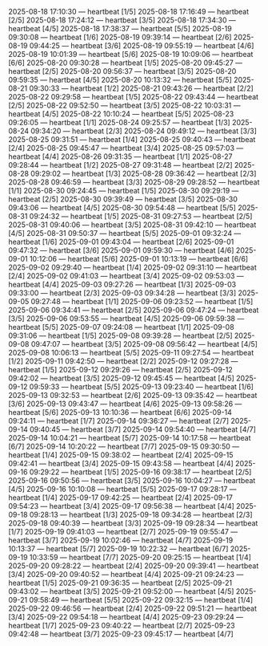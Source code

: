 2025-08-18 17:10:30 — heartbeat [1/5]
2025-08-18 17:16:49 — heartbeat [2/5]
2025-08-18 17:24:12 — heartbeat [3/5]
2025-08-18 17:34:30 — heartbeat [4/5]
2025-08-18 17:38:37 — heartbeat [5/5]
2025-08-19 09:30:08 — heartbeat [1/6]
2025-08-19 09:39:14 — heartbeat [2/6]
2025-08-19 09:44:25 — heartbeat [3/6]
2025-08-19 09:55:19 — heartbeat [4/6]
2025-08-19 10:01:39 — heartbeat [5/6]
2025-08-19 10:09:06 — heartbeat [6/6]
2025-08-20 09:30:28 — heartbeat [1/5]
2025-08-20 09:45:27 — heartbeat [2/5]
2025-08-20 09:56:37 — heartbeat [3/5]
2025-08-20 09:59:35 — heartbeat [4/5]
2025-08-20 10:13:32 — heartbeat [5/5]
2025-08-21 09:30:33 — heartbeat [1/2]
2025-08-21 09:43:26 — heartbeat [2/2]
2025-08-22 09:29:58 — heartbeat [1/5]
2025-08-22 09:43:44 — heartbeat [2/5]
2025-08-22 09:52:50 — heartbeat [3/5]
2025-08-22 10:03:31 — heartbeat [4/5]
2025-08-22 10:10:24 — heartbeat [5/5]
2025-08-23 09:26:05 — heartbeat [1/1]
2025-08-24 09:25:57 — heartbeat [1/3]
2025-08-24 09:34:20 — heartbeat [2/3]
2025-08-24 09:49:12 — heartbeat [3/3]
2025-08-25 09:31:51 — heartbeat [1/4]
2025-08-25 09:40:43 — heartbeat [2/4]
2025-08-25 09:45:47 — heartbeat [3/4]
2025-08-25 09:57:03 — heartbeat [4/4]
2025-08-26 09:31:35 — heartbeat [1/1]
2025-08-27 09:28:44 — heartbeat [1/2]
2025-08-27 09:31:48 — heartbeat [2/2]
2025-08-28 09:29:02 — heartbeat [1/3]
2025-08-28 09:36:42 — heartbeat [2/3]
2025-08-28 09:46:59 — heartbeat [3/3]
2025-08-29 09:28:52 — heartbeat [1/1]
2025-08-30 09:24:45 — heartbeat [1/5]
2025-08-30 09:29:19 — heartbeat [2/5]
2025-08-30 09:39:49 — heartbeat [3/5]
2025-08-30 09:43:06 — heartbeat [4/5]
2025-08-30 09:54:48 — heartbeat [5/5]
2025-08-31 09:24:32 — heartbeat [1/5]
2025-08-31 09:27:53 — heartbeat [2/5]
2025-08-31 09:40:06 — heartbeat [3/5]
2025-08-31 09:42:10 — heartbeat [4/5]
2025-08-31 09:50:37 — heartbeat [5/5]
2025-09-01 09:32:24 — heartbeat [1/6]
2025-09-01 09:43:04 — heartbeat [2/6]
2025-09-01 09:47:32 — heartbeat [3/6]
2025-09-01 09:59:30 — heartbeat [4/6]
2025-09-01 10:12:06 — heartbeat [5/6]
2025-09-01 10:13:19 — heartbeat [6/6]
2025-09-02 09:29:40 — heartbeat [1/4]
2025-09-02 09:31:10 — heartbeat [2/4]
2025-09-02 09:41:03 — heartbeat [3/4]
2025-09-02 09:53:03 — heartbeat [4/4]
2025-09-03 09:27:26 — heartbeat [1/3]
2025-09-03 09:33:00 — heartbeat [2/3]
2025-09-03 09:34:28 — heartbeat [3/3]
2025-09-05 09:27:48 — heartbeat [1/1]
2025-09-06 09:23:52 — heartbeat [1/5]
2025-09-06 09:34:41 — heartbeat [2/5]
2025-09-06 09:47:24 — heartbeat [3/5]
2025-09-06 09:53:55 — heartbeat [4/5]
2025-09-06 09:59:38 — heartbeat [5/5]
2025-09-07 09:24:08 — heartbeat [1/1]
2025-09-08 09:31:06 — heartbeat [1/5]
2025-09-08 09:39:28 — heartbeat [2/5]
2025-09-08 09:47:07 — heartbeat [3/5]
2025-09-08 09:56:42 — heartbeat [4/5]
2025-09-08 10:06:13 — heartbeat [5/5]
2025-09-11 09:27:54 — heartbeat [1/2]
2025-09-11 09:42:50 — heartbeat [2/2]
2025-09-12 09:27:28 — heartbeat [1/5]
2025-09-12 09:29:26 — heartbeat [2/5]
2025-09-12 09:42:02 — heartbeat [3/5]
2025-09-12 09:45:45 — heartbeat [4/5]
2025-09-12 09:59:33 — heartbeat [5/5]
2025-09-13 09:23:40 — heartbeat [1/6]
2025-09-13 09:32:53 — heartbeat [2/6]
2025-09-13 09:35:42 — heartbeat [3/6]
2025-09-13 09:43:47 — heartbeat [4/6]
2025-09-13 09:58:26 — heartbeat [5/6]
2025-09-13 10:10:36 — heartbeat [6/6]
2025-09-14 09:24:11 — heartbeat [1/7]
2025-09-14 09:36:27 — heartbeat [2/7]
2025-09-14 09:40:45 — heartbeat [3/7]
2025-09-14 09:54:40 — heartbeat [4/7]
2025-09-14 10:04:21 — heartbeat [5/7]
2025-09-14 10:17:58 — heartbeat [6/7]
2025-09-14 10:20:22 — heartbeat [7/7]
2025-09-15 09:30:50 — heartbeat [1/4]
2025-09-15 09:38:02 — heartbeat [2/4]
2025-09-15 09:42:41 — heartbeat [3/4]
2025-09-15 09:43:58 — heartbeat [4/4]
2025-09-16 09:29:22 — heartbeat [1/5]
2025-09-16 09:38:17 — heartbeat [2/5]
2025-09-16 09:50:56 — heartbeat [3/5]
2025-09-16 10:04:27 — heartbeat [4/5]
2025-09-16 10:10:08 — heartbeat [5/5]
2025-09-17 09:28:17 — heartbeat [1/4]
2025-09-17 09:42:25 — heartbeat [2/4]
2025-09-17 09:54:23 — heartbeat [3/4]
2025-09-17 09:56:38 — heartbeat [4/4]
2025-09-18 09:28:13 — heartbeat [1/3]
2025-09-18 09:34:28 — heartbeat [2/3]
2025-09-18 09:40:39 — heartbeat [3/3]
2025-09-19 09:28:34 — heartbeat [1/7]
2025-09-19 09:41:03 — heartbeat [2/7]
2025-09-19 09:55:47 — heartbeat [3/7]
2025-09-19 10:02:46 — heartbeat [4/7]
2025-09-19 10:13:37 — heartbeat [5/7]
2025-09-19 10:22:32 — heartbeat [6/7]
2025-09-19 10:33:59 — heartbeat [7/7]
2025-09-20 09:25:15 — heartbeat [1/4]
2025-09-20 09:28:22 — heartbeat [2/4]
2025-09-20 09:39:41 — heartbeat [3/4]
2025-09-20 09:40:52 — heartbeat [4/4]
2025-09-21 09:24:23 — heartbeat [1/5]
2025-09-21 09:36:35 — heartbeat [2/5]
2025-09-21 09:43:02 — heartbeat [3/5]
2025-09-21 09:52:00 — heartbeat [4/5]
2025-09-21 09:58:49 — heartbeat [5/5]
2025-09-22 09:32:15 — heartbeat [1/4]
2025-09-22 09:46:56 — heartbeat [2/4]
2025-09-22 09:51:21 — heartbeat [3/4]
2025-09-22 09:54:18 — heartbeat [4/4]
2025-09-23 09:29:24 — heartbeat [1/7]
2025-09-23 09:40:22 — heartbeat [2/7]
2025-09-23 09:42:48 — heartbeat [3/7]
2025-09-23 09:45:17 — heartbeat [4/7]
